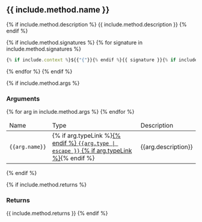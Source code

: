 ## {{ include.method.name }}

{% if include.method.description %}
{{ include.method.description }}
{% endif %}

{% if include.method.signatures %}
{% for signature in include.method.signatures %}
```js
{% if include.context %}${{"{"}}{% endif %}{{ signature }}{% if include.context %}}{% endif %}
```
{% endfor %}
{% endif %}

{% if include.method.args %}
### Arguments
<table class="bp3-html-table bp3-html-table-striped" style="width: 100%">
  <thead>
    <tr>
      <td>
        Name
      </td>
      <td>
        Type
      </td>
      <td>
        Description
      </td>
    </tr>
  </thead>
  <tbody>
    {% for arg in include.method.args %}
    <tr>
      <td>
        <code>{{arg.name}}</code>
      </td>
      <td>
        {% if arg.typeLink %}<a href="{{arg.typeLink}}">{% endif %}
        <code>{{arg.type | escape }}</code>
        {% if arg.typeLink %}</a>{% endif %}
      </td>
      <td>
        {{arg.description}}
      </td>
    </tr>
    {% endfor %}
  </tbody>
</table>
{% endif %}

{% if include.method.returns %}
### Returns
{{ include.method.returns }}
{% endif %}

